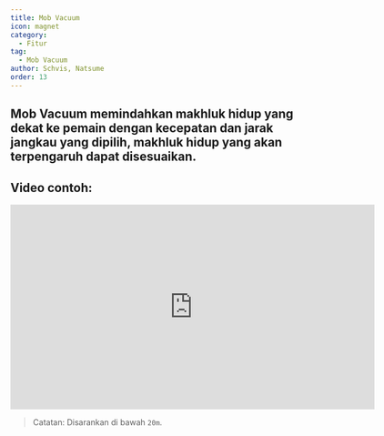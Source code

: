 ```yaml
---
title: Mob Vacuum
icon: magnet
category:
  - Fitur
tag:
  - Mob Vacuum
author: Schvis, Natsume
order: 13
---
```


## Mob Vacuum memindahkan makhluk hidup yang dekat ke pemain dengan kecepatan dan jarak jangkau yang dipilih, makhluk hidup yang akan terpengaruh dapat disesuaikan.

## Video contoh:

<iframe width="640" height="360" src="https://www.youtube.com/embed/KNzVgG_V10I?list=PL5eI1Tb64p56g27qfYk7VuFTz4FK6YrKa" title="Korepi - Mob Vacuum" frameborder="0" allow="accelerometer; autoplay; clipboard-write; encrypted-media; gyroscope; picture-in-picture; web-share" allowfullscreen></iframe>

> Catatan: Disarankan di bawah `20m`.